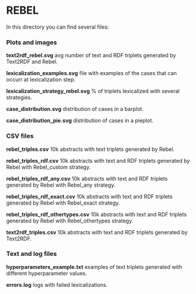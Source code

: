 # REBEL 

In this directory you can find several files:

### Plots and images
**text2rdf_rebel.svg** avg number of text and RDF triplets generated by Text2RDF and Rebel.

**lexicalization_examples.svg** file with examples of the cases that can occurr at lexicalization step.

**lexicalization_strategy_rebel.svg** % of triplets lexicalized with several strategies.

**case_distribution.svg** distribution of cases in a barplot.

**case_distribution_pie.svg** distribution of cases in a pieplot.

### CSV files
**rebel_triples.csv** 10k abstracts with text triplets generated by Rebel.

**rebel_triples_rdf.csv** 10k abstracts with text and RDF triplets generated by Rebel with Rebel_custom strategy.

**rebel_triples_rdf_any.csv** 10k abstracts with text and RDF triplets generated by Rebel with Rebel_any strategy.

**rebel_triples_rdf_exact.csv** 10k abstracts with text and RDF triplets generated by Rebel with Rebel_exact strategy.

**rebel_triples_rdf_othertypes.csv** 10k abstracts with text and RDF triplets generated by Rebel with Rebel_othertypes strategy.

**text2rdf_triples.csv** 10k abstracts with text and RDF triplets generated by Text2RDF.

### Text and log files
**hyperparameters_example.txt** examples of text triplets generated with different hyperparameter values.

**errors.log** logs with failed lexicalizations.
